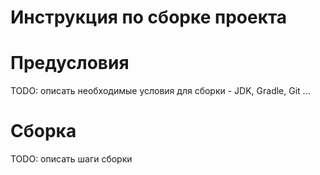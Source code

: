 # Инструкция по сборке проекта

# Предусловия
TODO: описать необходимые условия для сборки - JDK, Gradle, Git ...

# Сборка
TODO: описать шаги сборки